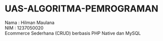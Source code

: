 # UAS-ALGORITMA-PEMROGRAMAN

Nama : Hilman Maulana <br> 
NIM : 1237050020 <br>
Ecommerce Sederhana (CRUD) berbasis PHP Native dan MySQL
